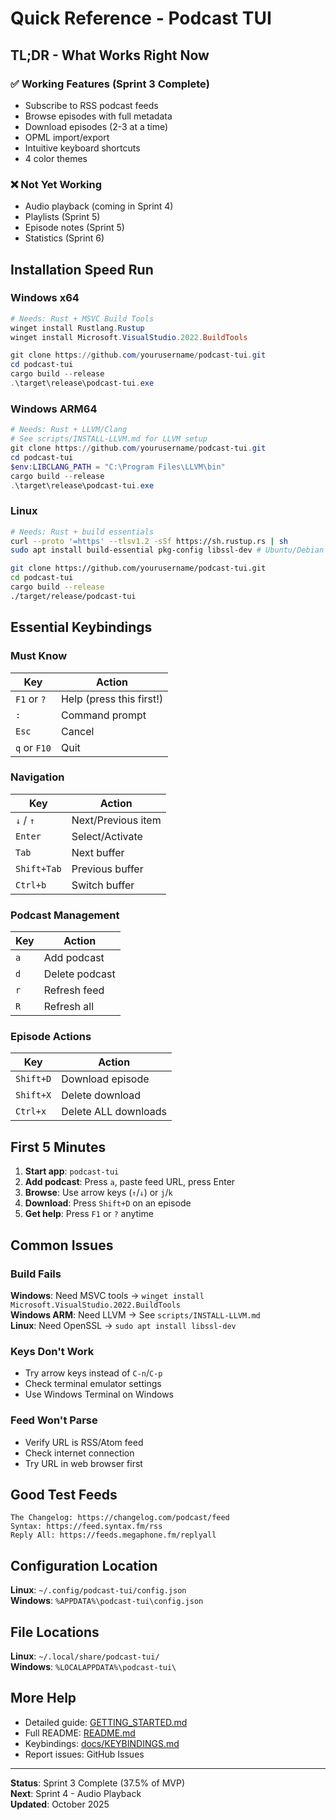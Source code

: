 # Quick Reference - Podcast TUI

## TL;DR - What Works Right Now

### ✅ Working Features (Sprint 3 Complete)
- Subscribe to RSS podcast feeds
- Browse episodes with full metadata
- Download episodes (2-3 at a time)
- OPML import/export
- Intuitive keyboard shortcuts
- 4 color themes

### ❌ Not Yet Working
- Audio playback (coming in Sprint 4)
- Playlists (Sprint 5)
- Episode notes (Sprint 5)
- Statistics (Sprint 6)

## Installation Speed Run

### Windows x64
```powershell
# Needs: Rust + MSVC Build Tools
winget install Rustlang.Rustup
winget install Microsoft.VisualStudio.2022.BuildTools

git clone https://github.com/yourusername/podcast-tui.git
cd podcast-tui
cargo build --release
.\target\release\podcast-tui.exe
```

### Windows ARM64
```powershell
# Needs: Rust + LLVM/Clang
# See scripts/INSTALL-LLVM.md for LLVM setup
git clone https://github.com/yourusername/podcast-tui.git
cd podcast-tui
$env:LIBCLANG_PATH = "C:\Program Files\LLVM\bin"
cargo build --release
.\target\release\podcast-tui.exe
```

### Linux
```bash
# Needs: Rust + build essentials
curl --proto '=https' --tlsv1.2 -sSf https://sh.rustup.rs | sh
sudo apt install build-essential pkg-config libssl-dev # Ubuntu/Debian

git clone https://github.com/yourusername/podcast-tui.git
cd podcast-tui
cargo build --release
./target/release/podcast-tui
```

## Essential Keybindings

### Must Know
| Key | Action |
|-----|--------|
| `F1` or `?` | Help (press this first!) |
| `:` | Command prompt |
| `Esc` | Cancel |
| `q` or `F10` | Quit |

### Navigation
| Key | Action |
|-----|--------|
| `↓` / `↑` | Next/Previous item |
| `Enter` | Select/Activate |
| `Tab` | Next buffer |
| `Shift+Tab` | Previous buffer |
| `Ctrl+b` | Switch buffer |

### Podcast Management
| Key | Action |
|-----|--------|
| `a` | Add podcast |
| `d` | Delete podcast |
| `r` | Refresh feed |
| `R` | Refresh all |

### Episode Actions
| Key | Action |
|-----|--------|
| `Shift+D` | Download episode |
| `Shift+X` | Delete download |
| `Ctrl+x` | Delete ALL downloads |

## First 5 Minutes

1. **Start app**: `podcast-tui`
2. **Add podcast**: Press `a`, paste feed URL, press Enter
3. **Browse**: Use arrow keys (`↑`/`↓`) or `j`/`k`
4. **Download**: Press `Shift+D` on an episode
5. **Get help**: Press `F1` or `?` anytime

## Common Issues

### Build Fails
**Windows**: Need MSVC tools → `winget install Microsoft.VisualStudio.2022.BuildTools`  
**Windows ARM**: Need LLVM → See `scripts/INSTALL-LLVM.md`  
**Linux**: Need OpenSSL → `sudo apt install libssl-dev`

### Keys Don't Work
- Try arrow keys instead of `C-n`/`C-p`
- Check terminal emulator settings
- Use Windows Terminal on Windows

### Feed Won't Parse
- Verify URL is RSS/Atom feed
- Check internet connection
- Try URL in web browser first

## Good Test Feeds

```
The Changelog: https://changelog.com/podcast/feed
Syntax: https://feed.syntax.fm/rss
Reply All: https://feeds.megaphone.fm/replyall
```

## Configuration Location

**Linux**: `~/.config/podcast-tui/config.json`  
**Windows**: `%APPDATA%\podcast-tui\config.json`

## File Locations

**Linux**: `~/.local/share/podcast-tui/`  
**Windows**: `%LOCALAPPDATA%\podcast-tui\`

## More Help

- Detailed guide: [GETTING_STARTED.md](GETTING_STARTED.md)
- Full README: [README.md](README.md)
- Keybindings: [docs/KEYBINDINGS.md](docs/KEYBINDINGS.md)
- Report issues: GitHub Issues

---

**Status**: Sprint 3 Complete (37.5% of MVP)  
**Next**: Sprint 4 - Audio Playback  
**Updated**: October 2025
